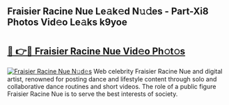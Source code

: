 ## Fraisier Racine Nue Le𝚊k𝚎d N𝚞𝚍es - Part-Xi8 Photos Vid𝚎o Le𝚊ks k9yoe

# <h2><a href="http://fb84d3.evod.top/?m=Fraisier+Racine+Nue">🔗 👉🔴 Fraisier Racine Nue Vid𝚎o Ph𝚘t𝚘s</a></h2>

[![Fraisier Racine Nue N𝚞d𝚎s](https://i.imgur.com/8V9OHl7.gif)](http://fb84d3.evod.top/?m=Fraisier+Racine+Nue)
Web celebrity Fraisier Racine Nue and digital artist, renowned for posting dance and lifestyle content through solo and collaborative dance routines and short videos. The role of a public figure Fraisier Racine Nue is to serve the best interests of society. 
